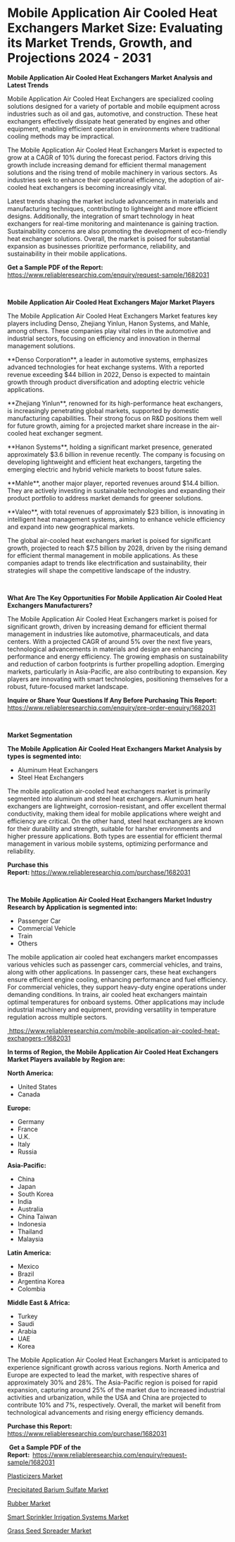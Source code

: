 <p><h1>Mobile Application Air Cooled Heat Exchangers Market Size: Evaluating its Market Trends, Growth, and Projections 2024 - 2031</h1></p><p><strong>Mobile Application Air Cooled Heat Exchangers Market Analysis and Latest Trends</strong></p>
<p><p>Mobile Application Air Cooled Heat Exchangers are specialized cooling solutions designed for a variety of portable and mobile equipment across industries such as oil and gas, automotive, and construction. These heat exchangers effectively dissipate heat generated by engines and other equipment, enabling efficient operation in environments where traditional cooling methods may be impractical.</p><p>The Mobile Application Air Cooled Heat Exchangers Market is expected to grow at a CAGR of 10% during the forecast period. Factors driving this growth include increasing demand for efficient thermal management solutions and the rising trend of mobile machinery in various sectors. As industries seek to enhance their operational efficiency, the adoption of air-cooled heat exchangers is becoming increasingly vital.</p><p>Latest trends shaping the market include advancements in materials and manufacturing techniques, contributing to lightweight and more efficient designs. Additionally, the integration of smart technology in heat exchangers for real-time monitoring and maintenance is gaining traction. Sustainability concerns are also promoting the development of eco-friendly heat exchanger solutions. Overall, the market is poised for substantial expansion as businesses prioritize performance, reliability, and sustainability in their mobile applications.</p></p>
<p><strong>Get a Sample PDF of the Report:&nbsp;</strong> <a href="https://www.reliableresearchiq.com/enquiry/request-sample/1682031?utm_campaign=114&utm_medium=2&utm_source=Github&utm_content=ia&utm_term=11122024&utm_id=mobile-application-air-cooled-heat-exchangers">https://www.reliableresearchiq.com/enquiry/request-sample/1682031</a></p>
<p>&nbsp;</p>
<p><strong>Mobile Application Air Cooled Heat Exchangers Major Market Players</strong></p>
<p><p>The Mobile Application Air Cooled Heat Exchangers Market features key players including Denso, Zhejiang Yinlun, Hanon Systems, and Mahle, among others. These companies play vital roles in the automotive and industrial sectors, focusing on efficiency and innovation in thermal management solutions.</p><p>**Denso Corporation**, a leader in automotive systems, emphasizes advanced technologies for heat exchange systems. With a reported revenue exceeding $44 billion in 2022, Denso is expected to maintain growth through product diversification and adopting electric vehicle applications.</p><p>**Zhejiang Yinlun**, renowned for its high-performance heat exchangers, is increasingly penetrating global markets, supported by domestic manufacturing capabilities. Their strong focus on R&D positions them well for future growth, aiming for a projected market share increase in the air-cooled heat exchanger segment.</p><p>**Hanon Systems**, holding a significant market presence, generated approximately $3.6 billion in revenue recently. The company is focusing on developing lightweight and efficient heat exchangers, targeting the emerging electric and hybrid vehicle markets to boost future sales.</p><p>**Mahle**, another major player, reported revenues around $14.4 billion. They are actively investing in sustainable technologies and expanding their product portfolio to address market demands for greener solutions.</p><p>**Valeo**, with total revenues of approximately $23 billion, is innovating in intelligent heat management systems, aiming to enhance vehicle efficiency and expand into new geographical markets.</p><p>The global air-cooled heat exchangers market is poised for significant growth, projected to reach $7.5 billion by 2028, driven by the rising demand for efficient thermal management in mobile applications. As these companies adapt to trends like electrification and sustainability, their strategies will shape the competitive landscape of the industry.</p></p>
<p>&nbsp;</p>
<p><strong>What Are The Key Opportunities For Mobile Application Air Cooled Heat Exchangers Manufacturers?</strong></p>
<p><p>The Mobile Application Air Cooled Heat Exchangers market is poised for significant growth, driven by increasing demand for efficient thermal management in industries like automotive, pharmaceuticals, and data centers. With a projected CAGR of around 5% over the next five years, technological advancements in materials and design are enhancing performance and energy efficiency. The growing emphasis on sustainability and reduction of carbon footprints is further propelling adoption. Emerging markets, particularly in Asia-Pacific, are also contributing to expansion. Key players are innovating with smart technologies, positioning themselves for a robust, future-focused market landscape.</p></p>
<p><strong>Inquire or Share Your Questions If Any Before Purchasing This Report:</strong> <a href="https://www.reliableresearchiq.com/enquiry/pre-order-enquiry/1682031?utm_campaign=114&utm_medium=2&utm_source=Github&utm_content=ia&utm_term=11122024&utm_id=mobile-application-air-cooled-heat-exchangers">https://www.reliableresearchiq.com/enquiry/pre-order-enquiry/1682031</a></p>
<p>&nbsp;</p>
<p><strong>Market Segmentation</strong></p>
<p><strong>The Mobile Application Air Cooled Heat Exchangers Market Analysis by types is segmented into:</strong></p>
<p><ul><li>Aluminum Heat Exchangers</li><li>Steel Heat Exchangers</li></ul></p>
<p><p>The mobile application air-cooled heat exchangers market is primarily segmented into aluminum and steel heat exchangers. Aluminum heat exchangers are lightweight, corrosion-resistant, and offer excellent thermal conductivity, making them ideal for mobile applications where weight and efficiency are critical. On the other hand, steel heat exchangers are known for their durability and strength, suitable for harsher environments and higher pressure applications. Both types are essential for efficient thermal management in various mobile systems, optimizing performance and reliability.</p></p>
<p><strong>Purchase this Report:&nbsp;</strong><a href="https://www.reliableresearchiq.com/purchase/1682031?utm_campaign=114&utm_medium=2&utm_source=Github&utm_content=ia&utm_term=11122024&utm_id=mobile-application-air-cooled-heat-exchangers">https://www.reliableresearchiq.com/purchase/1682031</a></p>
<p>&nbsp;</p>
<p><strong>The Mobile Application Air Cooled Heat Exchangers Market Industry Research by Application is segmented into:</strong></p>
<p><ul><li>Passenger Car</li><li>Commercial Vehicle</li><li>Train</li><li>Others</li></ul></p>
<p><p>The mobile application air cooled heat exchangers market encompasses various vehicles such as passenger cars, commercial vehicles, and trains, along with other applications. In passenger cars, these heat exchangers ensure efficient engine cooling, enhancing performance and fuel efficiency. For commercial vehicles, they support heavy-duty engine operations under demanding conditions. In trains, air cooled heat exchangers maintain optimal temperatures for onboard systems. Other applications may include industrial machinery and equipment, providing versatility in temperature regulation across multiple sectors.</p></p>
<p><a href="https://www.reliableresearchiq.com/mobile-application-air-cooled-heat-exchangers-r1682031?utm_campaign=114&utm_medium=2&utm_source=Github&utm_content=ia&utm_term=11122024&utm_id=mobile-application-air-cooled-heat-exchangers">&nbsp;https://www.reliableresearchiq.com/mobile-application-air-cooled-heat-exchangers-r1682031</a></p>
<p><strong>In terms of Region, the Mobile Application Air Cooled Heat Exchangers Market Players available by Region are:</strong></p>
<p>
    <p> <strong> North America: </strong>
        <ul>
            <li>United States</li>
            <li>Canada</li>
        </ul>
        </p> 
    <p> <strong> Europe: </strong>
        <ul>
            <li>Germany</li>
            <li>France</li>
            <li>U.K.</li>
            <li>Italy</li>
            <li>Russia</li>
        </ul>
        </p> 
    <p> <strong> Asia-Pacific: </strong>
        <ul>
            <li>China</li>
            <li>Japan</li>
            <li>South Korea</li>
            <li>India</li>
            <li>Australia</li>
            <li>China Taiwan</li>
            <li>Indonesia</li>
            <li>Thailand</li>
            <li>Malaysia</li>
        </ul>
        </p> 
    <p> <strong> Latin America: </strong>
        <ul>
            <li>Mexico</li>
            <li>Brazil</li>
            <li>Argentina Korea</li>
            <li>Colombia</li>
        </ul>
        </p> 
    <p> <strong> Middle East & Africa: </strong>
        <ul>
            <li>Turkey</li>
            <li>Saudi</li>
            <li>Arabia</li>
            <li>UAE</li>
            <li>Korea</li>
        </ul>
    </p>
    </p>
<p><p>The Mobile Application Air Cooled Heat Exchangers Market is anticipated to experience significant growth across various regions. North America and Europe are expected to lead the market, with respective shares of approximately 30% and 28%. The Asia-Pacific region is poised for rapid expansion, capturing around 25% of the market due to increased industrial activities and urbanization, while the USA and China are projected to contribute 10% and 7%, respectively. Overall, the market will benefit from technological advancements and rising energy efficiency demands.</p></p>
<p><strong>Purchase this Report: </strong><a href="https://www.reliableresearchiq.com/purchase/1682031?utm_campaign=114&utm_medium=2&utm_source=Github&utm_content=ia&utm_term=11122024&utm_id=mobile-application-air-cooled-heat-exchangers">https://www.reliableresearchiq.com/purchase/1682031</a></p>
<p>&nbsp;<strong>Get a Sample PDF of the Report:&nbsp;&nbsp;</strong><a href="https://www.reliableresearchiq.com/enquiry/request-sample/1682031?utm_campaign=114&utm_medium=2&utm_source=Github&utm_content=ia&utm_term=11122024&utm_id=mobile-application-air-cooled-heat-exchangers">https://www.reliableresearchiq.com/enquiry/request-sample/1682031</a></p>
<p><strong></strong></p>
<p><p><a href="https://www.linkedin.com/pulse/p-factrackr-ho6he?utm_campaign=114&utm_medium=2&utm_source=Github&utm_content=ia&utm_term=11122024&utm_id=mobile-application-air-cooled-heat-exchangers">Plasticizers Market</a></p><p><a href="https://www.linkedin.com/pulse/p-factrackr-ho6he?utm_campaign=114&utm_medium=2&utm_source=Github&utm_content=ia&utm_term=11122024&utm_id=mobile-application-air-cooled-heat-exchangers">Precipitated Barium Sulfate Market</a></p><p><a href="https://www.linkedin.com/pulse/rev-athenaur-okk4f?utm_campaign=114&utm_medium=2&utm_source=Github&utm_content=ia&utm_term=11122024&utm_id=mobile-application-air-cooled-heat-exchangers">Rubber Market</a></p><p><a href="https://www.linkedin.com/pulse/assessing-effect-ofcompany-thesmart-sprinkler-irrigation-wjmrc?utm_campaign=114&utm_medium=2&utm_source=Github&utm_content=ia&utm_term=11122024&utm_id=mobile-application-air-cooled-heat-exchangers">Smart Sprinkler Irrigation Systems Market</a></p><p><a href="https://www.linkedin.com/pulse/detailed-grass-seed-spreader-market-study-63-cagr-growth-trend-pkhbc?utm_campaign=114&utm_medium=2&utm_source=Github&utm_content=ia&utm_term=11122024&utm_id=mobile-application-air-cooled-heat-exchangers">Grass Seed Spreader Market</a></p></p>